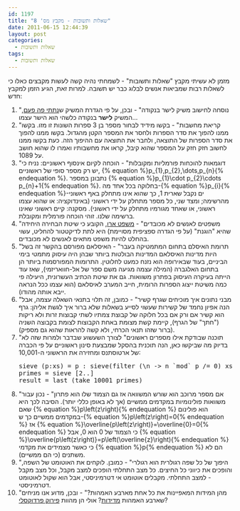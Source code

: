 ```yaml
---
id: 1197
title: "שאלות ותשובות - מקבץ מס' 8"
date: 2011-06-15 12:44:39
layout: post
categories: 
  - שאלות ותשובות
tags: 
  - שאלות ותשובות
---
```

מזמן לא עשיתי מקבץ "שאלות ותשובות" - לשמחתי נהיה קשה לעשות מקבצים כאלו כי לשאלות רבות שמביאות אנשים לבלוג כבר יש תשובה. למרות זאת, הגיע הזמן למקבץ חדש:
<ol>
	<li>"נוסחה לחישוב משיק לישר בנקודה" - ובכן, על פי הגדרת המשיק ש<a href="http://www.gadial.net/2010/11/21/derivative/">נתתי פה פעם</a>, המשיק <strong>לישר</strong> בנקודה כלשהי הוא הישר עצמו...</li>
	<li>"קריאת מחשבות" - בקשו מידיד לבחור מספר בן 3 ספרות השונות זו מזו. בקשו ממנו להפוך את סדר הספרות ולחסר את המספר הקטן מהגדול. בקשו ממנו להפוך את סדר הספרות של התוצאה, ולחבר את התוצאה עם ההיפוך הזה. כעת בקשו ממנו לחשוב חזק חזק על המספר שהוא קיבל, קראו את מחשבותיו ואמרו לו שהוא חושב על 1089.</li>
	<li>"דוגמאות להוכחות פורמליות ומקובלות" - הוכחה לקיום אינסוף ראשוניים: נניח כי יש רק מספר סופי של ראשוניים, {% equation %}p_{1},p_{2},\dots,p_{n}{% endequation %}. נתבונן במספר {% equation %}p_{1}\cdot p_{2}\cdots p_{n}+1{% endequation %}. בחלוקה בכל אחד מה-{% equation %}p_{i}{% endequation %}-ים נקבל שארית 1, כך שהוא אינו מתחלק באף ראשוני מהרשימה; ומצד שני, כל מספר מתחלק על ידי ראשוני (באינדוקציה: או שהוא עצמו ראשוני, או שאחד מגורמיו מתחלק על ידי ראשוני). מסקנה: קיים ראשוני שאינו ברשימה שלנו. זוהי הוכחה פורמלית ומקובלת.</li>
	<li>"משפטים לאנשים לא מכובדים" - <a href="http://www.gadial.net/2008/11/19/arrows_theorem/">משפט ארו</a>, הקובע כי שיטת הבחירה היחידה שהיא "הוגנת" (על פי הגדרה ספציפית מסויימת) היא לתת לדיקטטור להחליט, עשוי בהחלט להיות משפט מתאים לאנשים לא מכובדים.</li>
	<li>"תרומת האיסלם בתחום המתמטיקה בעבר" - האיסלאם מפורסם בהקשר זה בשל היות מדינות האיסלאם המדינות הבולטות ביותר שבהן היה עיסוק מתמטי בימי הביניים, בעוד שבאירופה הוא נזנח כמעט לחלוטין. התרומות המפורסמות ביותר הן בתחום האלגברה (המילה עצמה מגיעה משם ספר של אל-חוואריזמי), שאז עוד הייתה בעיקרה העיסוק בפתרון משוואות. גם את שיטת הכתיב העשרונית, היעילה פי כמה משיטת ייצוג הספרות הרומית, חייב המערב לאיסלאם (הוא עצמו ככל הנראה ייבא אותה מהודו).</li>
	<li>"מבני נתונים איך מוכיחים שגרף קשיר" - כמובן, זה תלוי בתנאי השאלה עצמה, אבל הנה אפיון נחמד של קשירות שעשוי לסייע בשאלות שלא ברור איך לגשת אליהן: גרף הוא קשיר אם ורק אם בכל חלוקה של קבוצת צמתיו לשתי קבוצות זרות ולא ריקות ("חתך" של הגרף), קיימת קשת מצומת באחת הקבוצות לצומת בקבוצה השניה (ברור שזהו תנאי הכרחי, ולא קשה להראות שהוא גם מספיק).</li>
	<li>"תוכנה שבודקת אילו מספרים ראשונים" לצורך השעשוע שבדבר ולמרות שזה לא בדיוק מה שביקשו כאן, הנה תוכנית בהסקל שמבצעת סינון ראשוניים על פי הכברה של ארטוסתנס ומחזירה את הראשוני ה-10,001:
<pre dir="ltr" style="text-align:left"">
sieve (p:xs) = p : sieve(filter (\n -&gt; n `mod` p /= 0) xs)
primes = sieve [2..]
result = last (take 10001 primes)
</pre>

</li>
	<li>"אם מספר מרוכב הוא שורש המשוואה אז גם הצמוד שלו הוא פתרון" - נכון עבור משוואות פולינומיות במקדמים ממשיים (אך לא באופן כללי יותר). הסיבה לכך היא שאם {% equation %}p\left(z\right){% endequation %} הוא פולינום במקדמים ממשיים כך ש-{% equation %}p\left(z\right)=0{% endequation %} אז {% equation %}\overline{p\left(z\right)}=\overline{0}=0{% endequation %} כי הצמוד של 0 הוא 0, אבל {% equation %}\overline{p\left(z\right)}=p\left(\overline{z}\right){% endequation %} כי כאשר מצמידים את מקדמי {% equation %}p{% endequation %} הם לא משתנים (כי הם ממשיים).</li>
	<li>"היפוך של כל שפה רגולרית הוא רגולרי" - כמובן. לוקחים את האוטומט של השפה, והופכים את כיווני כל החיצים. כל מצב התחלתי הופכים למצב מקבל, וכל מצב מקבל - למצב התחלתי. מקבלים אוטומט אי דטרמיניסטי, אבל הוא שקול לאוטומט דטרמיניסטי.</li>
	<li>"מהן המידות המאפיינות את כל אחת מארבע האמהות?" - ובכן, מדוע אנו מניחים שארבע האמהות <a href="http://www.gadial.net/2010/03/03/no_measure_on_the_real_line/">מדידות</a>? אולי הן מהוות <a href="http://www.gadial.net/2011/02/09/banach_tarski_paradox_1/">פירוק פרדוקסלי</a>?</li>
</ol>
